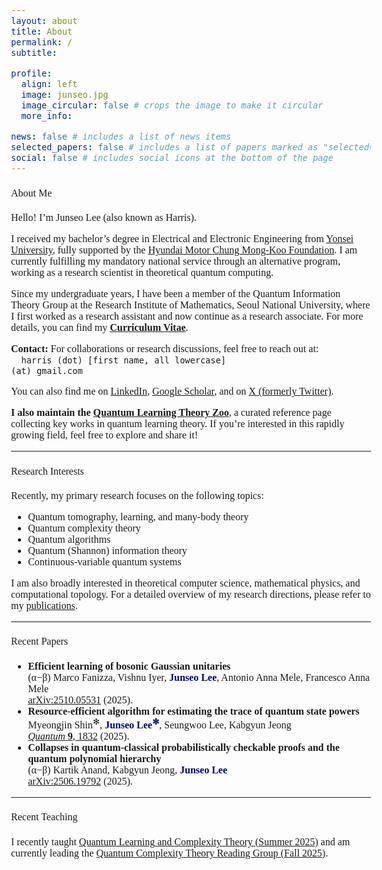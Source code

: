 ```yaml
---
layout: about
title: About
permalink: /
subtitle:

profile:
  align: left
  image: junseo.jpg
  image_circular: false # crops the image to make it circular
  more_info:

news: false # includes a list of news items
selected_papers: false # includes a list of papers marked as "selected={true}"
social: false # includes social icons at the bottom of the page
---
```

<html>
    <head>
        <link rel="preconnect" href="https://fonts.googleapis.com">
        <link rel="preconnect" href="https://fonts.gstatic.com" crossorigin>
        <link href="https://fonts.googleapis.com/css2?family=Bitter:ital,wght@0,100..900;1,100..900&display=swap" rel="stylesheet">
        <style>
            body {
                font-family: "Bitter", serif;
                font-optical-sizing: auto;
                font-weight: 350;
                font-size: 1rem;
            }
            strong, b {
            font-weight: 600;
            }
            h1 { font-weight: 450; }
            h2 { font-weight: 450; }
            h3 { font-weight: 450; }
            h4, h5, h6 { font-weight: 450; }
        </style>
    </head>
</html>


#### About Me
Hello! I’m Junseo Lee (also known as Harris).

I received my bachelor’s degree in Electrical and Electronic Engineering from [Yonsei University](https://www.yonsei.ac.kr/en_sc/index.do), fully supported by the [Hyundai Motor Chung Mong-Koo Foundation](https://www.hyundai-cmkfoundation.org/en/main). I am currently fulfilling my mandatory national service through an alternative program, working as a research scientist in theoretical quantum computing.

Since my undergraduate years, I have been a member of the Quantum Information Theory Group at the Research Institute of Mathematics, Seoul National University, where I first worked as a research assistant and now continue as a research associate. For more details, you can find my [<b>Curriculum Vitae</b>](/assets/pdf/CV.pdf).

<b>Contact:</b> For collaborations or research discussions, feel free to reach out at:<br>
📧 <code>harris (dot) [first name, all lowercase] (at) gmail.com</code>

You can also find me on [LinkedIn](http://www.linkedin.com/in/harris-quantum), [Google Scholar](https://scholar.google.co.kr/citations?user=mal5ZI8AAAAJ&hl=ko), and on [X (formerly Twitter)](https://x.com/harris_junseo).

<b>I also maintain the <a href="/quantum-learning-theory-references/">Quantum Learning Theory Zoo</a></b>, a curated reference page collecting key works in quantum learning theory. If you’re interested in this rapidly growing field, feel free to explore and share it!

---
#### Research Interests
Recently, my primary research focuses on the following topics:
- Quantum tomography, learning, and many-body theory
- Quantum complexity theory
- Quantum algorithms
- Quantum (Shannon) information theory
- Continuous-variable quantum systems

I am also broadly interested in theoretical computer science, mathematical physics, and computational topology. For a detailed overview of my research directions, please refer to my <a href="/publications/" target="_blank">publications</a>.

<!-- <div style="padding-left: 20px;">
  <details>
    <summary><b>Quantum Learning Theory</b></summary>
    <p>
      My research in quantum learning theory focuses on developing efficient algorithms and 
      fundamental lower bounds for learning and testing tasks over both discrete-variable (DV) 
      and continuous-variable (CV) quantum systems — including quantum states, unitary transformations, 
      and dynamical processes. I aim to characterize the precise sample and query complexities 
      required for learning under physically meaningful constraints, such as limited energy or 
      single-copy access. Broadly, my work seeks to understand 
      <i>how different physical and informational resources fundamentally shape the feasibility 
      and efficiency of extracting information from quantum systems.</i>
    </p>
  </details>

  <details>
    <summary><b>Quantum Complexity Theory</b></summary>
    <p>
      I study the computational power and structural properties of quantum proof systems and 
      complexity classes. My work explores 
      <i>how constraints such as bounded entanglement, quantum advice, or uniqueness conditions 
      affect the expressive and computational capabilities of quantum models.</i> 
      I am particularly interested in the theory of quantum interactive proof systems and 
      their connections to quantum cryptography and verification. 
    </p>
  </details>

  <details>
    <summary><b>Quantum Algorithms</b></summary>
    <p>
      Building on insights from quantum learning and complexity theory, I design 
      <i>end-to-end quantum algorithms</i> that bridge theoretical feasibility with 
      experimental realizability. My current focus lies in constructing 
      resource-efficient protocols that harness quantum advantages for concrete problems in 
      algebraic, combinatorial, and topological domains. 
      Ultimately, I aim to develop algorithmic frameworks that connect the 
      <i>mathematical foundations of quantum information</i> to the 
      <i>practical goal of making quantum computers learn and reason efficiently 
      from data and physical systems.</i>
    </p>
  </details>
</div> -->

---
#### Recent Papers
- <b>Efficient learning of bosonic Gaussian unitaries<br></b>
(α−β) Marco Fanizza, Vishnu Iyer, <b><span style="color:navy">Junseo Lee</span></b>, Antonio Anna Mele, Francesco Anna Mele<br>
[arXiv:2510.05531](https://arxiv.org/abs/2510.05531v1) (2025). <br>
- <b>Resource-efficient algorithm for estimating the trace of quantum state powers<br></b>
Myeongjin Shin<sup>✻</sup>, <b><span style="color:navy">Junseo Lee<sup>✻</sup></span></b>, Seungwoo Lee, Kabgyun Jeong<br>
[<i>Quantum</i> <b>9</b>, 1832](https://quantum-journal.org/papers/q-2025-08-27-1832/) (2025). <br>
- <b>Collapses in quantum-classical probabilistically checkable proofs and the quantum polynomial hierarchy<br></b>
(α−β) Kartik Anand, Kabgyun Jeong, <b><span style="color:navy">Junseo Lee</span></b><br>
[arXiv:2506.19792](https://www.arxiv.org/abs/2506.19792) (2025). <br>

---
#### Recent Teaching
I recently taught <a href="/qlct/" target="_blank">Quantum Learning and Complexity Theory (Summer 2025)</a> and am currently leading the <a href="/quantum-complexity-reading-group-fall25/" target="_blank">Quantum Complexity Theory Reading Group (Fall 2025)</a>.
